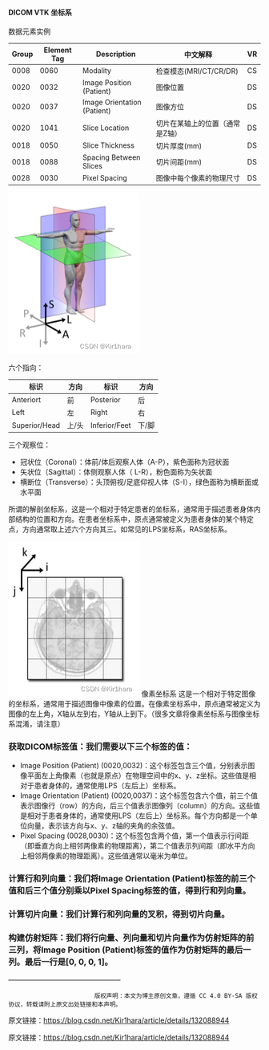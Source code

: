 #### DICOM VTK 坐标系

数据元素实例

| Group | 	Element	Tag | Description                  | 	中文解释	              | VR  |
|-------|--------------|------------------------------|---------------------|-----|
| 0008	 | 0060	        | Modality	                    | 检查模态(MRI/CT/CR/DR)	 | CS  |
| 0020	 | 0032	        | Image Position (Patient)	    | 图像位置	               | DS  |
| 0020	 | 0037	        | Image Orientation (Patient)	 | 图像方位                | 	DS |
| 0020	 | 1041	        | Slice Location	              | 切片在某轴上的位置（通常是Z轴）    | DS  |
| 0018	 | 0050	        | Slice Thickness	             | 切片厚度(mm)	           | DS  |
| 0018	 | 0088	        | Spacing Between Slices	      | 切片间距(mm)            | 	DS |
| 0028	 | 0030	        | Pixel Spacing	               | 图像中每个像素的物理尺寸	       | DS  |

![img.png](img.png)

六个指向：

| 标识            | 方向  | 标识            | 方向  |
|---------------|-----|---------------|-----|
| Anteriort     | 前   | Posterior     | 后   |
| Left          | 左   | Right         | 右   |
| Superior/Head | 上/头 | Inferior/Feet | 下/脚 |

三个观察位：

- 冠状位（Coronal）：体前/体后观察人体（A-P），紫色面称为冠状面
- 矢状位（Sagittal）：体侧观察人体（ L-R），粉色面称为矢状面
- 横断位（Transverse）：头顶俯视/足底仰视人体（S-I），绿色面称为横断面或水平面



所谓的解剖坐标系，这是一个相对于特定患者的坐标系，通常用于描述患者身体内部结构的位置和方向。在患者坐标系中，原点通常被定义为患者身体的某个特定点，方向通常取上述六个方向其三。如常见的LPS坐标系，RAS坐标系。

![img_1.png](img_1.png)
像素坐标系 这是一个相对于特定图像的坐标系，通常用于描述图像中像素的位置。在像素坐标系中，原点通常被定义为图像的左上角，X轴从左到右，Y轴从上到下。（很多文章将像素坐标系与图像坐标系混淆，请注意）

### 获取DICOM标签值：我们需要以下三个标签的值：
- Image Position (Patient) (0020,0032)：这个标签包含三个值，分别表示图像平面左上角像素（也就是原点）在物理空间中的x、y、z坐标。这些值是相对于患者身体的，通常使用LPS（左后上）坐标系。
- Image Orientation (Patient) (0020,0037)：这个标签包含六个值，前三个值表示图像行（row）的方向，后三个值表示图像列（column）的方向。这些值是相对于患者身体的，通常使用LPS（左后上）坐标系。每个方向都是一个单位向量，表示该方向与x、y、z轴的夹角的余弦值。
- Pixel Spacing (0028,0030)：这个标签包含两个值，第一个值表示行间距（即垂直方向上相邻两像素的物理距离），第二个值表示列间距（即水平方向上相邻两像素的物理距离）。这些值通常以毫米为单位。
### 计算行和列向量：我们将Image Orientation (Patient)标签的前三个值和后三个值分别乘以Pixel Spacing标签的值，得到行和列向量。
### 计算切片向量：我们计算行和列向量的叉积，得到切片向量。
### 构建仿射矩阵：我们将行向量、列向量和切片向量作为仿射矩阵的前三列，将Image Position (Patient)标签的值作为仿射矩阵的最后一列。最后一行是[0, 0, 0, 1]。
————————————————

                            版权声明：本文为博主原创文章，遵循 CC 4.0 BY-SA 版权协议，转载请附上原文出处链接和本声明。

原文链接：https://blog.csdn.net/Kir1hara/article/details/132088944

原文链接：https://blog.csdn.net/Kir1hara/article/details/132088944
